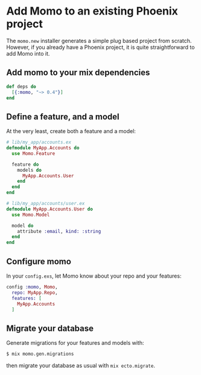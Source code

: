 # Add Momo to an existing Phoenix project

The `momo.new` installer generates a simple plug based project from scratch. However, if you already have a Phoenix project, it is quite straightforward to add Momo into it.

## Add momo to your mix dependencies

```elixir
def deps do
  [{:momo, "~> 0.4"}]
end
```

## Define a feature, and a model

At the very least, create both a feature and a model:

```elixir
# lib/my_app/accounts.ex
defmodule MyApp.Accounts do
  use Momo.Feature

  feature do
    models do
      MyApp.Accounts.User
    end
  end
end
```

```elixir
# lib/my_app/accounts/user.ex
defmodule MyApp.Accounts.User do
  use Momo.Model

  model do
    attribute :email, kind: :string
  end
end
```

## Configure momo

In your `config.exs`, let Momo know about your repo and your features:

```elixir
config :momo, Momo,
  repo: MyApp.Repo,
  features: [
    MyApp.Accounts
  ]
```

## Migrate your database

Generate migrations for your features and models with:

```bash
$ mix momo.gen.migrations
```

then migrate your database as usual with `mix ecto.migrate`.
